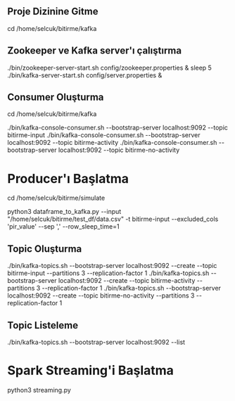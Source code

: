 ## Proje Dizinine Gitme

cd /home/selcuk/bitirme/kafka   

## Zookeeper ve Kafka server'ı çalıştırma

./bin/zookeeper-server-start.sh config/zookeeper.properties &
sleep 5
./bin/kafka-server-start.sh config/server.properties &

## Consumer Oluşturma
cd /home/selcuk/bitirme/kafka   

./bin/kafka-console-consumer.sh --bootstrap-server localhost:9092 --topic bitirme-input
./bin/kafka-console-consumer.sh --bootstrap-server localhost:9092 --topic bitirme-activity
./bin/kafka-console-consumer.sh --bootstrap-server localhost:9092 --topic bitirme-no-activity

# Producer'ı Başlatma

cd /home/selcuk/bitirme/simulate

python3 dataframe_to_kafka.py --input "/home/selcuk/bitirme/test_df/data.csv" -t bitirme-input --excluded_cols 'pir_value' --sep ',' --row_sleep_time=1

## Topic Oluşturma

./bin/kafka-topics.sh --bootstrap-server localhost:9092 --create --topic bitirme-input --partitions 3 --replication-factor 1
./bin/kafka-topics.sh --bootstrap-server localhost:9092 --create --topic bitirme-activity --partitions 3 --replication-factor 1
./bin/kafka-topics.sh --bootstrap-server localhost:9092 --create --topic bitirme-no-activity --partitions 3 --replication-factor 1

## Topic Listeleme

./bin/kafka-topics.sh --bootstrap-server localhost:9092 --list

# Spark Streaming'i Başlatma

python3 streaming.py
